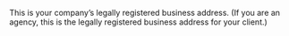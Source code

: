 This is your company’s legally registered business address. (If you are an agency, this is the legally registered business address for your client.)

